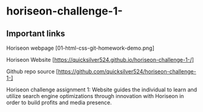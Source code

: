 # horiseon-challenge-1-

## Important links

Horiseon webpage [01-html-css-git-homework-demo.png]

Horiseon Website [https://quicksilver524.github.io/horiseon-challenge-1-/]

Github repo source [https://github.com/quicksilver524/horiseon-challenge-1-]

Horiseon challenge assignment 1: Website guides the individual to learn and utilize search engine optimizations through innovation with Horiseon in order to build profits and media presence. 